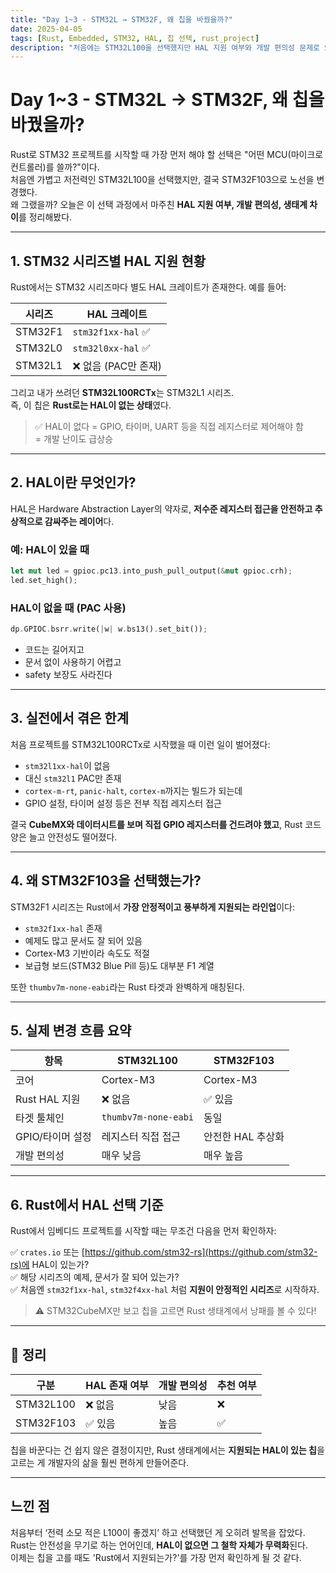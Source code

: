 ```yaml
---
title: "Day 1~3 - STM32L → STM32F, 왜 칩을 바꿨을까?"
date: 2025-04-05
tags: [Rust, Embedded, STM32, HAL, 칩 선택, rust_project]
description: "처음에는 STM32L100을 선택했지만 HAL 지원 여부와 개발 편의성 문제로 STM32F103으로 갈아탄 과정과 이유를 정리합니다."
---
```


# Day 1~3 - STM32L → STM32F, 왜 칩을 바꿨을까?

Rust로 STM32 프로젝트를 시작할 때 가장 먼저 해야 할 선택은 "어떤 MCU(마이크로컨트롤러)를 쓸까?"이다.  
처음엔 가볍고 저전력인 STM32L100을 선택했지만, 결국 STM32F103으로 노선을 변경했다.  
왜 그랬을까? 오늘은 이 선택 과정에서 마주친 **HAL 지원 여부, 개발 편의성, 생태계 차이**를 정리해봤다.

---

## 1. STM32 시리즈별 HAL 지원 현황

Rust에서는 STM32 시리즈마다 별도 HAL 크레이트가 존재한다. 예를 들어:

| 시리즈 | HAL 크레이트 |
|--------|---------------|
| STM32F1 | `stm32f1xx-hal` ✅ |
| STM32L0 | `stm32l0xx-hal` ✅ |
| STM32L1 | ❌ 없음 (PAC만 존재) |

그리고 내가 쓰려던 **STM32L100RCTx**는 STM32L1 시리즈.  
즉, 이 칩은 **Rust로는 HAL이 없는 상태**였다.

> ✅ HAL이 없다 = GPIO, 타이머, UART 등을 직접 레지스터로 제어해야 함  
> = 개발 난이도 급상승

---

## 2. HAL이란 무엇인가?

HAL은 Hardware Abstraction Layer의 약자로, **저수준 레지스터 접근을 안전하고 추상적으로 감싸주는 레이어**다.

### 예: HAL이 있을 때

```rust
let mut led = gpioc.pc13.into_push_pull_output(&mut gpioc.crh);
led.set_high();
```

### HAL이 없을 때 (PAC 사용)

```rust
dp.GPIOC.bsrr.write(|w| w.bs13().set_bit());
```

- 코드는 길어지고
- 문서 없이 사용하기 어렵고
- safety 보장도 사라진다

---

## 3. 실전에서 겪은 한계

처음 프로젝트를 STM32L100RCTx로 시작했을 때 이런 일이 벌어졌다:

- `stm32l1xx-hal`이 없음
- 대신 `stm32l1` PAC만 존재
- `cortex-m-rt`, `panic-halt`, `cortex-m`까지는 빌드가 되는데
- GPIO 설정, 타이머 설정 등은 전부 직접 레지스터 접근

결국 **CubeMX와 데이터시트를 보며 직접 GPIO 레지스터를 건드려야 했고**, Rust 코드 양은 늘고 안전성도 떨어졌다.

---

## 4. 왜 STM32F103을 선택했는가?

STM32F1 시리즈는 Rust에서 **가장 안정적이고 풍부하게 지원되는 라인업**이다:

- `stm32f1xx-hal` 존재
- 예제도 많고 문서도 잘 되어 있음
- Cortex-M3 기반이라 속도도 적절
- 보급형 보드(STM32 Blue Pill 등)도 대부분 F1 계열

또한 `thumbv7m-none-eabi`라는 Rust 타겟과 완벽하게 매칭된다.

---

## 5. 실제 변경 흐름 요약

| 항목 | STM32L100 | STM32F103 |
|------|-----------|-----------|
| 코어 | Cortex-M3 | Cortex-M3 |
| Rust HAL 지원 | ❌ 없음 | ✅ 있음 |
| 타겟 툴체인 | `thumbv7m-none-eabi` | 동일 |
| GPIO/타이머 설정 | 레지스터 직접 접근 | 안전한 HAL 추상화 |
| 개발 편의성 | 매우 낮음 | 매우 높음 |

---

## 6. Rust에서 HAL 선택 기준

Rust에서 임베디드 프로젝트를 시작할 때는 무조건 다음을 먼저 확인하자:

✅ `crates.io` 또는 [https://github.com/stm32-rs](https://github.com/stm32-rs)에 HAL이 있는가?  
✅ 해당 시리즈의 예제, 문서가 잘 되어 있는가?  
✅ 처음엔 `stm32f1xx-hal`, `stm32f4xx-hal` 처럼 **지원이 안정적인 시리즈**로 시작하자.

> ⚠️ STM32CubeMX만 보고 칩을 고르면 Rust 생태계에서 낭패를 볼 수 있다!

---

## 🔁 정리

| 구분 | HAL 존재 여부 | 개발 편의성 | 추천 여부 |
|------|---------------|-------------|-----------|
| STM32L100 | ❌ 없음 | 낮음 | ❌ |
| STM32F103 | ✅ 있음 | 높음 | ✅ |

칩을 바꾼다는 건 쉽지 않은 결정이지만, Rust 생태계에서는 **지원되는 HAL이 있는 칩**을 고르는 게 개발자의 삶을 훨씬 편하게 만들어준다.

---

## 느낀 점

처음부터 ‘전력 소모 적은 L100이 좋겠지’ 하고 선택했던 게 오히려 발목을 잡았다.  
Rust는 안전성을 무기로 하는 언어인데, **HAL이 없으면 그 철학 자체가 무력화**된다.  
이제는 칩을 고를 때도 'Rust에서 지원되는가?'를 가장 먼저 확인하게 될 것 같다.